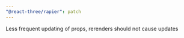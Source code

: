 ```yaml
---
"@react-three/rapier": patch
---
```


Less frequent updating of props, rerenders should not cause updates
